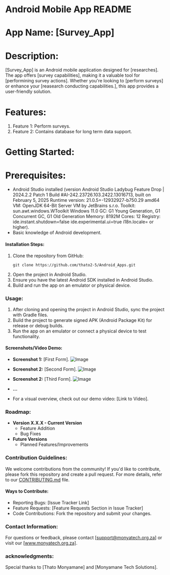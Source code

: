 # Android Mobile App README

# App Name: [Survey_App]

# Description:
[Survey_App] is an Android mobile application designed for [researches]. The app offers [survey capabilities], making it a valuable tool for
[performining survey actions]. Whether you're looking to [perform surveys] or enhance your [reasearch conducting capabilities.], this app provides a user-friendly solution.

# Features:
1. Feature 1: Perform surveys.
2. Feature 2: Contains database for long term data support.

# Getting Started:

# Prerequisites:
- Android Studio installed (version Android Studio Ladybug Feature Drop | 2024.2.2 Patch 1
Build #AI-242.23726.103.2422.13016713, built on February 5, 2025
Runtime version: 21.0.5+-12932927-b750.29 amd64
VM: OpenJDK 64-Bit Server VM by JetBrains s.r.o.
Toolkit: sun.awt.windows.WToolkit
Windows 11.0
GC: G1 Young Generation, G1 Concurrent GC, G1 Old Generation
Memory: 8192M
Cores: 12
Registry:
  ide.instant.shutdown=false
  ide.experimental.ui=true
  i18n.locale=
 or higher).
- Basic knowledge of Android development.

#### Installation Steps:
1. Clone the repository from GitHub:
   ```
   git clone https://github.com/thato2-5/Android_Apps.git
   ```
2. Open the project in Android Studio.
3. Ensure you have the latest Android SDK installed in Android Studio.
4. Build and run the app on an emulator or physical device.

### Usage:
1. After cloning and opening the project in Android Studio, sync the project with Gradle files.
2. Build the project to generate signed APK (Android Package Kit) for release or debug builds.
3. Run the app on an emulator or connect a physical device to test functionality.

#### Screenshots/Video Demo:
- **Screenshot 1:** [First Form].
  ![Image](https://github.com/thato2-5/Flask_Web_Apps/blob/Android_Apps/blob/plant_inspection_mobile_app.png)

- **Screenshot 2:** [Second Form].
  ![Image](https://github.com/thato2-5/Flask_Web_Apps/blob/Android_Apps/blob/exhaust_inspection_mobile.png)

- **Screenshot 2:** [Third Form].
  ![Image](https://github.com/thato2-5/Flask_Web_Apps/blob/Android_Apps/blob/technical_installation_mobile.png)
  
- **...**
- For a visual overview, check out our demo video: [Link to Video].

### Roadmap:
- **Version X.X.X - Current Version**
  - Feature Addition
  - Bug Fixes
- **Future Versions**
  - Planned Features/Improvements

### Contribution Guidelines:
We welcome contributions from the community! If you'd like to contribute, please fork this repository and create a pull request. For more details, refer to our
[CONTRIBUTING.md](CONTRIBUTING.md) file.

#### Ways to Contribute:
- Reporting Bugs: [Issue Tracker Link]
- Feature Requests: [Feature Requests Section in Issue Tracker]
- Code Contributions: Fork the repository and submit your changes.

### Contact Information:
For questions or feedback, please contact [support@monyatech.org.za] or visit our [www.monyatech.org.za].

### acknowledgments:
Special thanks to [Thato Monyamane] and [Monyamane Tech Solutions].
